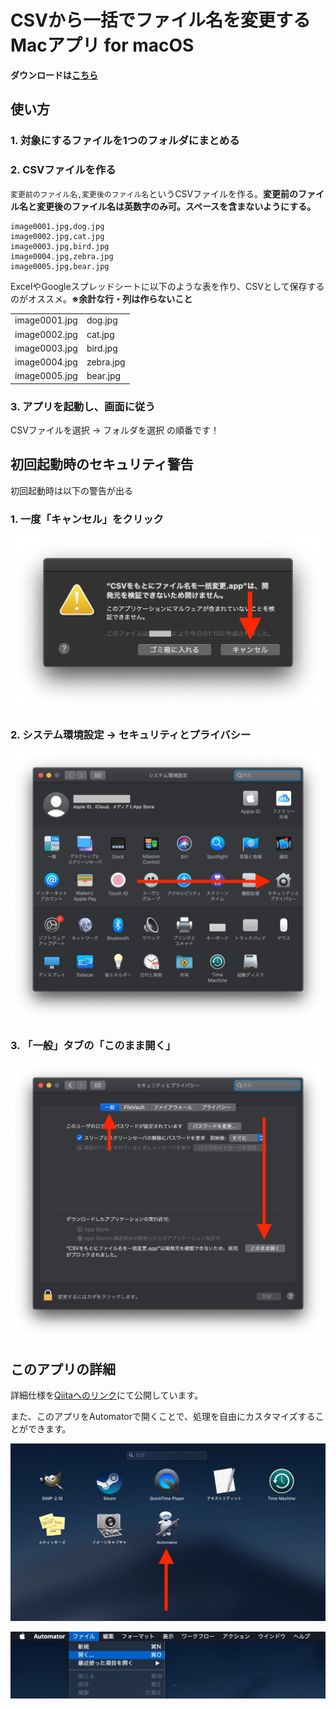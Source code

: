 # CSVから一括でファイル名を変更するMacアプリ for macOS

**ダウンロードは[こちら]()**

## 使い方
### 1. 対象にするファイルを1つのフォルダにまとめる
### 2. CSVファイルを作る

`変更前のファイル名,変更後のファイル名`というCSVファイルを作る。**変更前のファイル名と変更後のファイル名は英数字のみ可。スペースを含まないようにする。**

```rename.csv
image0001.jpg,dog.jpg
image0002.jpg,cat.jpg
image0003.jpg,bird.jpg
image0004.jpg,zebra.jpg
image0005.jpg,bear.jpg
```

ExcelやGoogleスプレッドシートに以下のような表を作り、CSVとして保存するのがオススメ。**※余計な行・列は作らないこと**

|  |  |
|--|--|
| image0001.jpg | dog.jpg |
| image0002.jpg | cat.jpg |
| image0003.jpg | bird.jpg |
| image0004.jpg | zebra.jpg |
| image0005.jpg | bear.jpg |

### 3. アプリを起動し、画面に従う
CSVファイルを選択 → フォルダを選択 の順番です！

## 初回起動時のセキュリティ警告
初回起動時は以下の警告が出る

### 1. 一度「キャンセル」をクリック

![image1](./sample/image0001.jpg)

### 2. システム環境設定 → セキュリティとプライバシー

![image2](./sample/image0002.jpg)

### 3. 「一般」タブの「このまま開く」

![image3](./sample/image0003.jpg)

## このアプリの詳細

詳細仕様を[Qiitaへのリンク]()にて公開しています。

また、このアプリをAutomatorで開くことで、処理を自由にカスタマイズすることができます。

![image4](./sample/image0004.jpg)

![image5](./sample/image0005.jpg)
